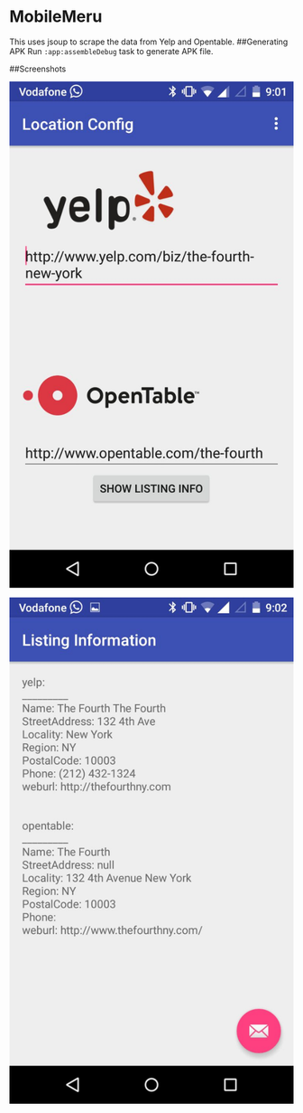 # MobileMeru
This uses jsoup to scrape the data from Yelp and Opentable.
##Generating APK
Run ```:app:assembleDebug``` task to generate APK file.

##Screenshots

![](images/i1.jpeg?raw=true "")

![](images/i2.jpeg?raw=true "")